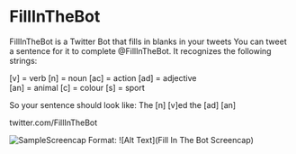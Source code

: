 # FillInTheBot
FillInTheBot is a Twitter Bot that fills in blanks in your tweets
You can tweet a sentence for it to complete @FillInTheBot. It recognizes the following strings:

[v] = verb	[n] = noun	[ac] = action	[ad] = adjective	
[an] = animal	[c] = colour	[s] = sport

So your sentence should look like: The [n] [v]ed the [ad] [an]

twitter.com/FillInTheBot

![SampleScreencap](FillInTheBot/FillInTheBot_sample.jpg)
Format: ![Alt Text](Fill In The Bot Screencap)